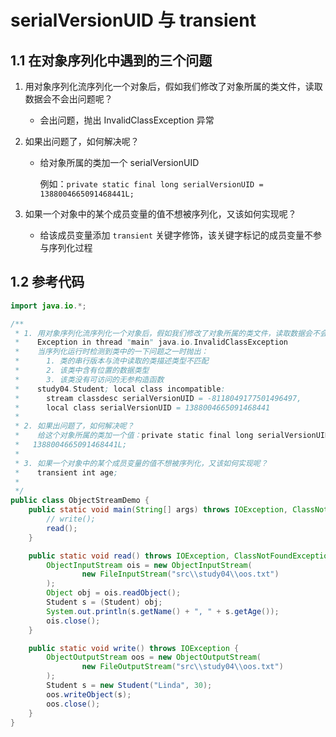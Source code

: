 # serialVersionUID 与 transient

## 1.1 在对象序列化中遇到的三个问题

1. 用对象序列化流序列化一个对象后，假如我们修改了对象所属的类文件，读取数据会不会出问题呢？

   - 会出问题，抛出 InvalidClassException 异常

2. 如果出问题了，如何解决呢？

   - 给对象所属的类加一个 serialVersionUID

     例如：`private static final long serialVersionUID = 1388004665091468441L;`

3. 如果一个对象中的某个成员变量的值不想被序列化，又该如何实现呢？

   - 给该成员变量添加 `transient` 关键字修饰，该关键字标记的成员变量不参与序列化过程

## 1.2 参考代码

```java
import java.io.*;

/**
 * 1. 用对象序列化流序列化一个对象后，假如我们修改了对象所属的类文件，读取数据会不会出问题呢？
 *    Exception in thread "main" java.io.InvalidClassException
 *    当序列化运行时检测到类中的一下问题之一时抛出：
 *      1. 类的串行版本与流中读取的类描述类型不匹配
 *      2. 该类中含有位置的数据类型
 *      3. 该类没有可访问的无参构造函数
 *    study04.Student; local class incompatible:
 *      stream classdesc serialVersionUID = -8118049177501496497,
 *      local class serialVersionUID = 1388004665091468441
 *
 * 2. 如果出问题了，如何解决呢？
 *    给这个对象所属的类加一个值：private static final long serialVersionUID = 
 * 	 1388004665091468441L;
 *
 * 3. 如果一个对象中的某个成员变量的值不想被序列化，又该如何实现呢？
 *    transient int age;
 *
 */
public class ObjectStreamDemo {
    public static void main(String[] args) throws IOException, ClassNotFoundException {
        // write();
        read();
    }

    public static void read() throws IOException, ClassNotFoundException {
        ObjectInputStream ois = new ObjectInputStream(
                new FileInputStream("src\\study04\\oos.txt")
        );
        Object obj = ois.readObject();
        Student s = (Student) obj;
        System.out.println(s.getName() + ", " + s.getAge());
        ois.close();
    }

    public static void write() throws IOException {
        ObjectOutputStream oos = new ObjectOutputStream(
                new FileOutputStream("src\\study04\\oos.txt")
        );
        Student s = new Student("Linda", 30);
        oos.writeObject(s);
        oos.close();
    }
}
```

